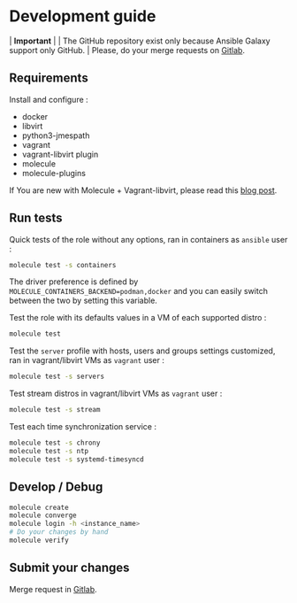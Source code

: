 Development guide
=================

| **Important**
|
| The GitHub repository exist only because Ansible Galaxy support only GitHub.
| Please, do your merge requests on [Gitlab][].

Requirements
------------

Install and configure :

* docker
* libvirt
* python3-jmespath
* vagrant
* vagrant-libvirt plugin
* molecule
* molecule-plugins

If You are new with Molecule + Vagrant-libvirt, please read this [blog post][].

Run tests
---------

Quick tests of the role without any options, ran in containers as `ansible` user :

```sh
molecule test -s containers
```

The driver preference is defined by `MOLECULE_CONTAINERS_BACKEND=podman,docker` and you can easily switch between the two by setting this variable.

Test the role with its defaults values in a VM of each supported distro :

```sh
molecule test
```

Test the `server` profile with hosts, users and groups settings customized,
ran in vagrant/libvirt VMs as `vagrant` user :

```sh
molecule test -s servers
```

Test stream distros in vagrant/libvirt VMs as `vagrant` user :

```sh
molecule test -s stream
```

Test each time synchronization service :

```sh
molecule test -s chrony
molecule test -s ntp
molecule test -s systemd-timesyncd
```

Develop / Debug
---------------

```sh
molecule create
molecule converge
molecule login -h <instance_name>
# Do your changes by hand
molecule verify
```

Submit your changes
-------------------

Merge request in [Gitlab][].

<!-- Links section -->
[blog post]: https://www.tauceti.blog/posts/testing-ansible-roles-with-molecule-libvirt-vagrant-qemu-kvm/
[Gitlab]: https://gitlab.com/yoanncolin/ansible/roles/system/-/merge_requests
